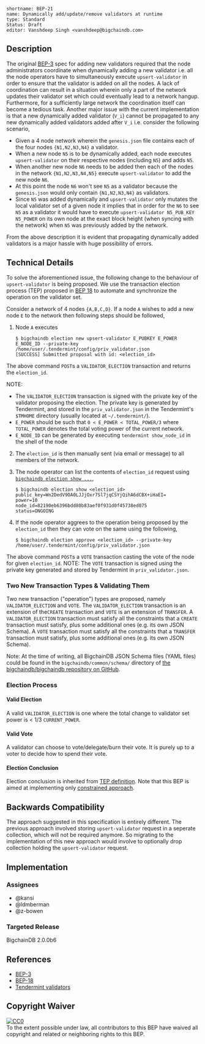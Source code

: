 ```
shortname: BEP-21
name: Dynamically add/update/remove validators at runtime
type: Standard
Status: Draft
editor: Vanshdeep Singh <vanshdeep@bigchaindb.com>
```

## Description

The original [BEP-3](../3/) spec for adding new validators required that the node administrators coordinate when dynamically adding a new validator i.e. all the node operators have to simultaneously execute `upsert-validator` in order to ensure that the validator is added on all the nodes. A lack of coordination can result in a situation wherein only a part of the network updates their validator set which could eventually lead to a network hangup. Furthermore, for a sufficiently large network the coordination itself can become a tedious task.
Another major issue with the current implementation is that a new dynamically added validator (`V_i`) cannot be propagated to any new dynamically added validators added after `V_i` i.e. consider the following scenario,

- Given a 4 node network wherein the `genesis.json` file contains each of the four nodes `{N1,N2,N3,N4}` a validator.
- When a new node `N5` is to be dynamically added, each node executes `upsert-validator` on their respective nodes (including `N5`) and adds `N5`.
- When another new node `N6` needs to be added then each of the nodes in the network `{N1,N2,N3,N4,N5}` execute `upsert-validator` to add the new node `N6`.
- At this point the node `N6` won't see `N5` as a validator because the `genesis.json` would only contain `{N1,N2,N3,N4}` as validators.
- Since `N5` was added dynamically and `upsert-validator` only mutates the local validator set of a given node it implies that in order for the `N6` to see `N5` as a validator it would have to execute `upsert-validator N5_PUB_KEY N5_POWER` on its own node at the exact block height (when syncing with the network) when `N5` was previously added by the network.

From the above description it is evident that propagating dynamically added validators is a major hassle with huge possibility of errors.

## Technical Details

To solve the aforementioned issue, the following change to the behaviour of `upsert-validator` is being proposed. We use the transaction election process (TEP) proposed in [BEP 18](../18) to automate and synchronize the operation on the validator set.

Consider a network of 4 nodes `{A,B,C,D}`. If a node `A` wishes to add a new node `E` to the network then following steps should be followed,

1. Node `A` executes

   ```
   $ bigchaindb election new upsert-validator E_PUBKEY E_POWER E_NODE_ID --private-key /home/user/.tendermint/config/priv_validator.json
   [SUCCESS] Submitted proposal with id: <election_id>
   ```

  The above command `POST`s a `VALIDATOR_ELECTION` transaction and returns the `election_id`.

  NOTE:

  - The `VALIDATOR_ELECTION` transaction is signed with the private key of the validator proposing the election. The private key is generated by Tendermint, and stored in the `priv_validator.json` in the Tendermint's `$TMHOME` directory (usually located at `~/.tendermint/`).
  - `E_POWER` should be such that `0 < E_POWER < TOTAL_POWER/3` where `TOTAL_POWER` denotes the total voting power of the current network.
  - `E_NODE_ID` can be generated by executing `tendermint show_node_id` in the shell of the node


2. The `election_id` is then manually sent (via email or message) to all members of the network.

3. The node operator can list the contents of `election_id` request using [`bigchaindb election show ...`](../18),

   ```
   $ bigchaindb election show <election_id>
   public_key=Wn2DedV9OA0LJJjOxr7Sl7jqCSYjQihA6dCBX+iHaEI=
   power=10
   node_id=82190eb6396bdd80b83aef0f931d0f45738ed075
   status=ONGOING
   ```

4. If the node operator aggrees to the operation being proposed by the `election_id` then they can vote on the same using the following,

   ```
   $ bigchaindb election approve <election_id> --private-key /home/user/.tendermint/config/priv_validator.json
   ```

  The above command `POST`s a `VOTE` transaction casting the vote of the node for given `election_id`.
  NOTE: The `VOTE` transaction is signed using the private key generated and stored by Tendermint in `priv_validator.json`.

### Two New Transaction Types & Validating Them

Two new transaction ("operation") types are proposed, namely `VALIDATOR_ELECTION` and `VOTE`. The `VALIDATOR_ELECTION` transaction is an extension of the`CREATE` transaction and `VOTE` is an extension of `TRANSFER`. A `VALIDATOR_ELECTION` transaction must satisfy all the constraints that a `CREATE` transaction must satisfy, plus some additional ones (e.g. its own JSON Schema). A `VOTE` transaction must satisfy all the constraints that a `TRANSFER` transaction must satisfy, plus some additional ones (e.g. its own JSON Schema).

Note: At the time of writing, all BigchainDB JSON Schema files (YAML files) could be found in the `bigchaindb/common/schema/` directory of [the bigchaindb/bigchaindb repository on GitHub](https://github.com/bigchaindb/bigchaindb).

### Election Process

#### Valid Election

A valid `VALIDATOR_ELECTION` is one where the total change to validator set power is < 1/3 `CURRENT_POWER`.

#### Valid Vote

A validator can choose to vote/delegate/burn their vote. It is purely up to a voter to decide how to spend their vote.

#### Election Conclusion

Election conclusion is inherited from [TEP definition](../18#concluding-election). Note that this BEP is aimed at implementing only [constrained approach](../18#constrained-approach-approach-1).

## Backwards Compatibility

The approach suggested in this specification is entirely different. The previous approach involved storing `upsert-validator` request in a seperate collection, which will not be required anymore. So migrating to the implementation of this new approach would involve to optionally drop collection holding the `upsert-validator` request.

## Implementation

### Assignees

- @kansi
- @ldmberman
- @z-bowen

### Targeted Release

BigchainDB 2.0.0b6

## References

- [BEP-3](../3)
- [BEP-18](../18)
- [Tendermint validators](http://tendermint.readthedocs.io/en/master/specification/validators.html)

## Copyright Waiver

<p xmlns:dct="http://purl.org/dc/terms/">
  <a rel="license"
     href="http://creativecommons.org/publicdomain/zero/1.0/">
    <img src="http://i.creativecommons.org/p/zero/1.0/88x31.png" style="border-style: none;" alt="CC0" />
  </a>
  <br />
  To the extent possible under law, all contributors to this BEP
  have waived all copyright and related or neighboring rights to this BEP.
</p>
